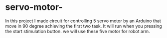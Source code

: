 # servo-motor-
In this project I made circuit for controlling 5 servo motor by an Arduino that move in 90 degree achieving the first two task. It will run when you pressing the start stimulation button. 
we will use these five motor for robot arm. 
